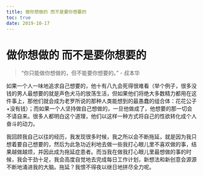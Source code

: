 ```yaml
---
title: 做你想做的 而不是要你想要的
toc: true
date: 2019-10-17
---
```

# 做你想做的 而不是要你想要的


> “你只能做你想做的，但不能要你想要的。”   - 叔本华

如果一个人一味地追求自己想要的，他十有八九会死得很难看（举个例子，很多没钱的男人最想要的就是声色犬马的放荡生活，但如果他们将绝大多数精力都用在这件事上，那他们就会成为老罗所说的那种人类能想到的最愚蠢的组合体：花花公子+没有钱）；而如果一个人坚持做自己想做的，一旦他做成了，他想要的那一切会不请自来。很多人都明白这个道理，他们以这样一种方式将自己的性欲转化成个人奋斗的动力。


我回顾我自己以往的经历，我发现很多时候，我之所以会不断拖延，就是因为我只想着要自己想要的，然后为此急功近利地去做一些我打心眼儿里不喜欢做的事，结果越做越烦，并因此成为拖延症患者。而当我在做我打心眼儿里最想做的事的时候，我会干劲十足，我会高度自觉地去完成每日工作计划，新想法和新创意会源源不断地涌进我的大脑。拖延？我恨不得夜以继日地拼尽全力呢。
